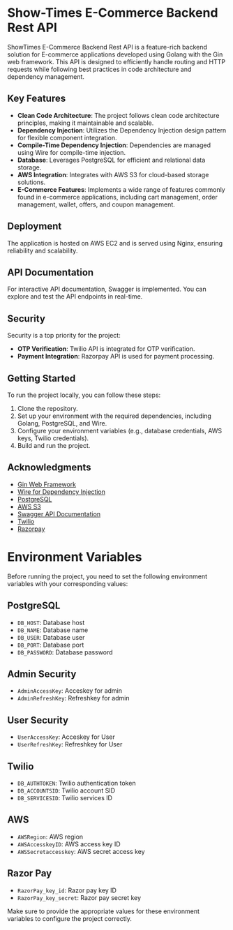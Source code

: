 # Show-Times E-Commerce Backend Rest API

ShowTimes E-Commerce Backend Rest API is a feature-rich backend solution for E-commerce applications developed using Golang with the Gin web framework. This API is designed to efficiently handle routing and HTTP requests while following best practices in code architecture and dependency management.

## Key Features

- **Clean Code Architecture**: The project follows clean code architecture principles, making it maintainable and scalable.
- **Dependency Injection**: Utilizes the Dependency Injection design pattern for flexible component integration.
- **Compile-Time Dependency Injection**: Dependencies are managed using Wire for compile-time injection.
- **Database**: Leverages PostgreSQL for efficient and relational data storage.
- **AWS Integration**: Integrates with AWS S3 for cloud-based storage solutions.
- **E-Commerce Features**: Implements a wide range of features commonly found in e-commerce applications, including cart management,  order management, wallet, offers, and coupon management.

## Deployment

The application is hosted on AWS EC2 and is served using Nginx, ensuring reliability and scalability.

## API Documentation

For interactive API documentation, Swagger is implemented. You can explore and test the API endpoints in real-time.

## Security

Security is a top priority for the project:

- **OTP Verification**: Twilio API is integrated for OTP verification.
- **Payment Integration**: Razorpay API is used for payment processing.

## Getting Started

To run the project locally, you can follow these steps:

1. Clone the repository.
2. Set up your environment with the required dependencies, including Golang, PostgreSQL,  and Wire.
3. Configure your environment variables (e.g., database credentials, AWS keys, Twilio credentials).
4. Build and run the project.

## Acknowledgments

- [Gin Web Framework](https://github.com/gin-gonic/gin)
- [Wire for Dependency Injection](https://github.com/google/wire)
- [PostgreSQL](https://www.postgresql.org/)
- [AWS S3](https://aws.amazon.com/s3/)
- [Swagger API Documentation](https://swagger.io/)
- [Twilio](https://www.twilio.com/)
- [Razorpay](https://razorpay.com/)

# Environment Variables

Before running the project, you need to set the following environment variables with your corresponding values:

## PostgreSQL

- `DB_HOST`: Database host
- `DB_NAME`: Database name
- `DB_USER`: Database user
- `DB_PORT`: Database port
- `DB_PASSWORD`: Database password

## Admin Security

- `AdminAccessKey`: Acceskey for admin
- `AdminRefreshKey`: Refreshkey for admin

## User Security

- `UserAccessKey`: Acceskey for User
- `UserRefreshKey`: Refreshkey for User

## Twilio

- `DB_AUTHTOKEN`: Twilio authentication token
- `DB_ACCOUNTSID`: Twilio account SID
- `DB_SERVICESID`: Twilio services ID

## AWS

- `AWSRegion`: AWS region
- `AWSAccesskeyID`: AWS access key ID
- `AWSSecretaccesskey`: AWS secret access key

## Razor Pay

- `RazorPay_key_id`: Razor pay key ID
- `RazorPay_key_secret`: Razor pay secret key  

Make sure to provide the appropriate values for these environment variables to configure the project correctly.
